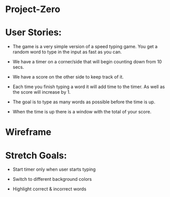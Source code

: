 # Project-Zero

# User Stories:

- The game is a very simple version of a speed typing game. You get a random word to type in the input as fast as you can.

- We have a timer on a corner/side that will begin counting down from 10 secs.

- We have a score on the other side to keep track of it.

- Each time you finish typing a word it will add time to the timer. As well as the score will increase by 1.

- The goal is to type as many words as possible before the time is up.

- When the time is up there is a window with the total of your score.


# Wireframe



# Stretch Goals:

- Start timer only when user starts typing

- Switch to different background colors

- Highlight correct & incorrect words
